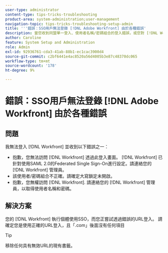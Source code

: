 ```yaml
---
user-type: administrator
content-type: tips-tricks-troubleshooting
product-area: system-administration;user-management
navigation-topic: tips-tricks-troubleshooting-setup-admin
title: '''錯誤：SSO用戶無法登錄 [!DNL Adobe Workfront] 由於各種錯誤'
description: 當您收到同盟單一登入、使用者名稱/密碼組合的登入錯誤，或您對 [!DNL Workfront], the problem might be that your [!DNL Workfront] 執行個體使用SSO，而您正嘗試使用錯誤的URL登入。 請確定您是使用正確的URL登入，且「.com」後面沒有任何項目。
author: Caroline
feature: System Setup and Administration
role: Admin
exl-id: 92936761-cda3-41ab-88b1-ec1cac3900d4
source-git-commit: c2bf6441e4ac8520a56d4005b3e87c48370dc065
workflow-type: tm+mt
source-wordcount: '178'
ht-degree: 9%

---
```


# 錯誤：SSO用戶無法登錄 [!DNL Adobe Workfront] 由於各種錯誤

## 問題

我無法登入 [!DNL Workfront] 並收到以下錯誤之一：

* 抱歉，您無法訪問 [!DNL Workfront] 透過此登入畫面。 [!DNL Workfront] 已針對使用SAML 2.0的Federated Single Sign-On進行設定。請連絡您的 [!DNL Workfront] 管理員。
* 該使用者/密碼組合不正確。請確定大寫鎖定未開啟。
* 抱歉，您無權訪問 [!DNL Workfront]. 請連絡您的 [!DNL Workfront] 管理員，以取得使用者名稱和密碼。

## 解決方案

您的 [!DNL Workfront] 執行個體使用SSO，而您正嘗試透過錯誤的URL登入。 請確定您是使用正確的URL登入，且「.com」後面沒有任何項目

>[!TIP]
>
>移除任何具有無效URL的現有書籤。
